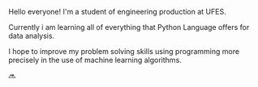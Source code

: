 Hello everyone! I'm a student of engineering production at UFES. 

Currently i am learning all of everything that Python Language offers for data analysis.

I hope to improve my problem solving skills using programming more precisely in the use of machine learning algorithms.

🔜





<!--
**danjaca/danjaca** is a ✨ _special_ ✨ repository because its `README.md` (this file) appears on your GitHub profile.

Here are some ideas to get you started:

- 🔭 I’m currently working on ...
- 🌱 I’m currently learning ...
- 👯 I’m looking to collaborate on ...
- 🤔 I’m looking for help with ...
- 💬 Ask me about ...
- 📫 How to reach me: ...
- 😄 Pronouns: ...
- ⚡ Fun fact: ...
-->
